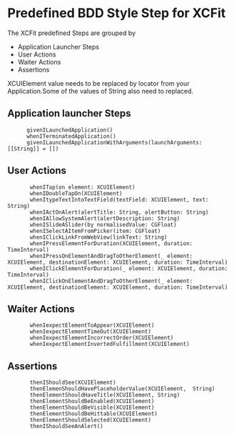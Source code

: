 # Predefined BDD Style Step for XCFit

The XCFit predefined Steps are grouped by

* Application Launcher Steps
* User Actions
* Waiter Actions
* Assertions

XCUIElement value needs to be replaced by locator from your Application.Some of the values of String also need to replaced.

## Application launcher Steps

          givenILaunchedApplication()
          whenITerminatedApplication()
          givenILaunchedApplicationWithArguments(launchArguments: [[String]] = [])

## User Actions

           whenITap(on element: XCUIElement)
           whenIDoubleTapOn(XCUIElement)
           whenItypeTextIntoTextField(textField: XCUIElement, text: String)
           whenIActOnAlert(alertTitle: String, alertButton: String)
           whenIAllowSystemAlert(alertDescription: String)
           whenISlideASlider(by normalisedValue: CGFloat)
           whenISelectAItemFromPicker(item: CGFloat)
           whenIClickLinkFromWebView(linkText: String)
           whenIPressElementForDuration(XCUIElement, duration: TimeInterval)
           whenIPressOnElementAndDragToOtherElement(_ element: XCUIElement, destinationElement: XCUIElement, duration: TimeInterval)
           whenIClickElementForDuration(_ element: XCUIElement, duration: TimeInterval)
           whenIClickOnElementAndDragToOtherElement(_ element: XCUIElement, destinationElement: XCUIElement, duration: TimeInterval)

## Waiter Actions

           whenIexpectElementToAppear(XCUIElement)  
           whenIexpectElementTimeOut(XCUIElement)
           whenIexpectElementIncorrectOrder(XCUIElement)
           whenIexpectElementInvertedFulfillment(XCUIElement)         

## Assertions

           thenIShouldSee(XCUIElement)
           thenElemenShouldHavePlaceholderValue(XCUIElement,  String)
           thenElementShouldHaveTitle(XCUIElement, String)
           thenElementShouldBeEnabled(XCUIElement)
           thenElementShouldBeVisible(XCUIElement)
           thenElementShouldBeHittable(XCUIElement)
           thenElementShouldSelected(XCUIElement)
           thenIShouldSeeAnAlert()
